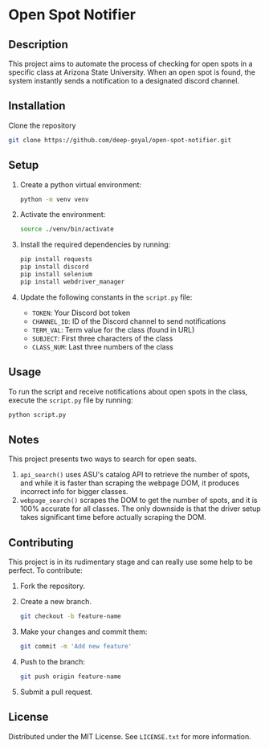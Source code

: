 # Open Spot Notifier

## Description

This project aims to automate the process of checking for open spots in
a specific class at Arizona State University. When an open spot is found,
the system instantly sends a notification to a designated discord channel.

## Installation

Clone the repository

```bash
git clone https://github.com/deep-goyal/open-spot-notifier.git
```

## Setup

1. Create a python virtual environment:

   ```bash
   python -m venv venv
   ```

2. Activate the environment:

   ```bash
   source ./venv/bin/activate
   ```

3. Install the required dependencies by running:

   ```bash
   pip install requests
   pip install discord
   pip install selenium
   pip install webdriver_manager
   ```

4. Update the following constants in the `script.py` file:

   - `TOKEN`: Your Discord bot token
   - `CHANNEL_ID`: ID of the Discord channel to send notifications
   - `TERM_VAL`: Term value for the class (found in URL)
   - `SUBJECT`: First three characters of the class
   - `CLASS_NUM`: Last three numbers of the class

## Usage

To run the script and receive notifications about open spots in the class, execute the `script.py` file by running:

```bash
python script.py
```

## Notes

This project presents two ways to search for open seats.

1. `api_search()` uses ASU's catalog API to retrieve the number of spots, and while it is faster than scraping the webpage DOM, it produces incorrect info for bigger classes.
2. `webpage_search()` scrapes the DOM to get the number of spots, and it is 100% accurate for all classes. The only downside is that the driver setup takes significant time before actually scraping the DOM.

## Contributing

This project is in its rudimentary stage and can really use some help to be perfect. To contribute:

1. Fork the repository.

2. Create a new branch.

   ```bash
   git checkout -b feature-name
   ```

3. Make your changes and commit them:

   ```bash
   git commit -m 'Add new feature'
   ```

4. Push to the branch:

   ```bash
   git push origin feature-name
   ```

5. Submit a pull request.

## License

Distributed under the MIT License. See `LICENSE.txt` for more information.
